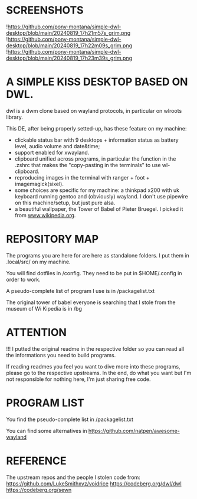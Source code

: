 # SCREENSHOTS

!https://github.com/pony-montana/simple-dwl-desktop/blob/main/20240819_17h21m57s_grim.png
!https://github.com/pony-montana/simple-dwl-desktop/blob/main/20240819_17h22m09s_grim.png
!https://github.com/pony-montana/simple-dwl-desktop/blob/main/20240819_17h23m39s_grim.png

# A SIMPLE KISS DESKTOP BASED ON DWL.

dwl is a dwm clone based on wayland protocols, in particular on wlroots library.

This DE, after being properly setted-up, has these feature on my machine:
- clickable status bar with 9 desktops + information status as battery level, audio volume and date&time;
- support enabled for xwayland.
- clipboard unified across programs, in particular the function in the .zshrc that makes the "copy-pasting in the terminals" to use wl-clipboard.
- reproducing images in the terminal with ranger + foot + imagemagick(sixel).
- some choices are specific for my machine: a thinkpad x200 with uk keyboard running gentoo and (obviously) wayland. I don't use pipewire on this machine/setup, but just pure alsa.
- a beautiful wallpaper, the Tower of Babel of Pieter Bruegel. I picked it from www.wikipedia.org.

# REPOSITORY MAP

The programs you are here for are here as standalone folders. I put them in .local/src/ on my machine.

You will find dotfiles in /config. They need to be put in $HOME/.config in order to work.

A pseudo-complete list of program I use is in /packagelist.txt

The original tower of babel everyone is searching that I stole from the museum of Wi Kipedia is in /bg

# ATTENTION

!!! I putted the original readme in the respective folder so you can read all the informations you need to build programs.

If reading readmes you feel you want to dive more into these programs, please go to the respective upstreams. In the end, do what you want but I'm not responsible for nothing here, I'm just sharing free code.

# PROGRAM LIST

You find the pseudo-complete list in /packagelist.txt

You can find some alternatives in https://github.com/natpen/awesome-wayland

# REFERENCE

The upstream repos and the people I stolen code from:
https://github.com/LukeSmithxyz/voidrice
https://codeberg.org/dwl/dwl
https://codeberg.org/sewn
